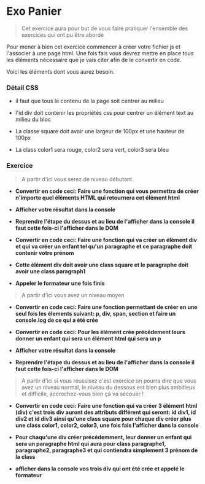 # Exo Panier

> Cet exercice aura pour but de vous faire pratiquer l'ensemble des exercices qui ont pu être abordé

Pour mener à bien cet exercice commencer à créer votre fichier js et l'associer à une page html. Une fois fais vous devrez mettre en place tous les éléments nécessaire que je vais citer afin de le convertir en code.

Voici les éléments dont vous aurez besoin.

### Détail CSS

- il faut que tous le contenu de la page soit centrer au milieu

- l'id div doit contenir les propriétés css pour centrer un élément text au milieu du bloc

- La classe square doit avoir une largeur de 100px et une hauteur de 100px

- La class color1 sera rouge, color2 sera vert, color3 sera bleu

### Exercice

> A partir d'ici vous serez de niveau débutant.


- **Convertir en code ceci: Faire une fonction qui vous permettra de créer n'importe quel éléments HTML qui retournera cet élément html**

- **Afficher votre résultat dans la console**

- **Reprendre l'étape du dessus et au lieu de l'afficher dans la console il faut cette fois-ci l'afficher dans le DOM**

- **Convertir en code ceci: Faire une fonction qui va créer un élément div et qui va créer un enfant tel qu'un paragraphe et ce paragraphe doit contenir votre prénom**

- **Cette élément div doit avoir une class square et le paragraphe doit avoir une class paragraph1**

- **Appeler le formateur une fois finis**


> A partir d'ici vous avez un niveau moyen


- **Convertir en code ceci: Faire une fonction permettant de créer en une seul fois les élements suivant: p, div, span, section et faire un console.log de ce qui a été crée**

- **Convertir en code ceci: Pour les élément crée précédement leurs donner un enfant qui sera un élément html qui sera un p**

- **Afficher votre résultat dans la console**

- **Reprendre l'étape du dessus et au lieu de l'afficher dans la console il faut cette fois-ci l'afficher dans le DOM**


> A partir d'ici si vous réussisez c'est exercice on pourra dire que vous avez un niveau normal, le niveau du dessous est bien plus ambitieux et difficile, accrochez-vous bien ça va secouer !


- **Convertir en code ceci: Faire une fonction qui va créer 3 élément html (div) c'est trois div auront des attributs différent qui seront: id div1, id div2 et id div3 ainsi qu'une class square pour chaque div créer plus une class color1, color2, color3, une fois fais l'afficher dans la console**

- **Pour chaqu'une div créer précédemment, leur donner un enfant qui sera un paragraphe html qui aura pour class paragraphe1, paragraphe2, paragraphe3 et qui contiendra simplement 3 prénom de la class**

- **afficher dans la console vos trois div qui ont été crée et appelé le formateur**
